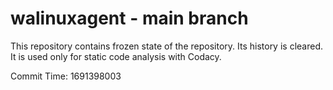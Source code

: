 # walinuxagent - main branch

This repository contains frozen state of the repository.
Its history is cleared. It is used only for static code
analysis with Codacy.

Commit Time: 1691398003